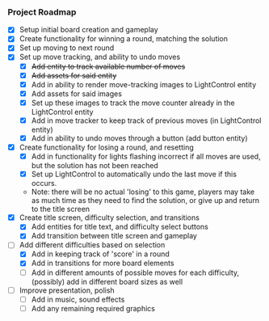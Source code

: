 ### Project Roadmap

- [x] Setup initial board creation and gameplay
- [x] Create functionality for winning a round, matching the solution
- [x] Set up moving to next round
- [x] Set up move tracking, and ability to undo moves
  - [x] ~~Add entity to track available number of moves~~
  - [x] ~~Add assets for said entity~~
  - [x] Add in ability to render move-tracking images to LightControl entity
  - [x] Add assets for said images
  - [x] Set up these images to track the move counter already in the LightControl entity
  - [x] Add in move tracker to keep track of previous moves (in LightControl entity)
  - [x] Add in ability to undo moves through a button (add button entity)
- [x] Create functionality for losing a round, and resetting
  - [x] Add in functionality for lights flashing incorrect if all moves are used, but the solution has not been reached
  - [x] Set up LightControl to automatically undo the last move if this occurs.
  - Note: there will be no actual 'losing' to this game, players may take as much time as they need to find the solution, or give up and return to the title screen
- [x] Create title screen, difficulty selection, and transitions
  - [x] Add entities for title text, and difficulty select buttons
  - [x] Add transition between title screen and gameplay
- [ ] Add different difficulties based on selection
  - [x] Add in keeping track of 'score' in a round
  - [x] Add in transitions for more board elements
  - [ ] Add in different amounts of possible moves for each difficulty, (possibly) add in different board sizes as well
- [ ] Improve presentation, polish
  - [ ] Add in music, sound effects
  - [ ] Add any remaining required graphics
